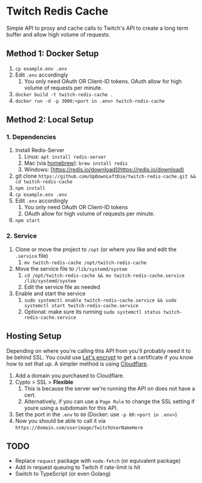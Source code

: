 # Twitch Redis Cache

Simple API to proxy and cache calls to Twitch's API to create a long term buffer and allow high volume of requests.

## Method 1: Docker Setup

1. `cp example.env .env`
2. Edit `.env` accordingly
   1. You only need OAuth OR Client-ID tokens. OAuth allow for high volume of requests per minute.
3. `docker build -t twitch-redis-cache .`
4. `docker run -d -p 3000:<port in .env> twitch-redis-cache`

## Method 2: Local Setup

### 1. Dependencies

1. Install Redis-Server
   1. Linux: `apt install redis-server`
   2. Mac (via [homebrew](https://brew.sh/)): `brew install redis`
   3. Windows: [https://redis.io/download](https://redis.io/download)
2. git clone `https://github.com/UpDownLeftDie/twitch-redis-cache.git && cd twitch-redis-cache`
3. `npm install`
4. `cp example.env .env`
5. Edit `.env` accordingly
   1. You only need OAuth OR Client-ID tokens
   2. OAuth allow for high volume of requests per minute.
6. `npm start`

### 2. Service

1. Clone or move the project to `/opt` (or where you like and edit the `.service` file)
   1. `mv twitch-redis-cache /opt/twitch-redis-cache`
2. Move the service file to `/lib/systemd/system`
   1. `cd /opt/twitch-redis-cache && mv twitch-redis-cache.service /lib/systemd/system`
   2. Edit the service file as needed
3. Enable and start the service
   1. `sudo systemctl enable twitch-redis-cache.service && sudo systemctl start twitch-redis-cache.service`
   2. Optional: make sure its running `sudo systemctl status twitch-redis-cache.service`

## Hosting Setup

Depending on where you're calling this API from you'll probably need it to be behind SSL.
You could use [Let's encrypt](https://letsencrypt.org/) to get a certificate if you know how to set that up.
A simpler method is using [Cloudflare](https://www.cloudflare.com/).

1. Add a domain you purchased to Cloudflare.
2. Cypto > SSL > **Flexible**
   1. This is because the server we're running the API on does not have a cert.
   2. Alternatively, if you can use a `Page Rule` to change the SSL setting if youre using a subdomain for this API.
3. Set the port in the `.env` to `80` (Docker: use `-p 80:<port in .env>`)
4. Now you should be able to call it via `https://domain.com/userimage/TwitchUserNameHere`

## TODO

* Replace `request` package with `node-fetch` (or equivalent package)
* Add in request queuing to Twitch if rate-limit is hit
* Switch to TypeScript (or even Golang)
